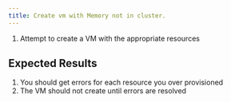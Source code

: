 ```yaml
---
title: Create vm with Memory not in cluster.	
---
```

1. Attempt to create a VM with the appropriate resources

## Expected Results
1. You should get errors for each resource you over provisioned
1. The VM should not create until errors are resolved